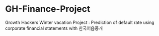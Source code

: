 # GH-Finance-Project
Growth Hackers Winter vacation Project : Prediction of default rate using corporate financial statements with 한국어음중개
